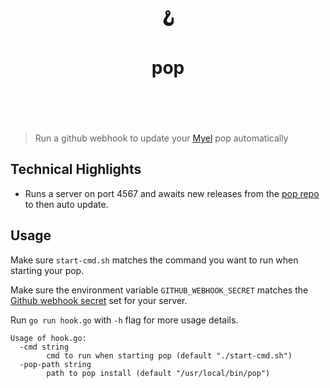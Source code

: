 <h1 align="center">
	<br>
	  	🪝
	<br>
	<br>
	pop
	<br>
	<br>
	<br>
</h1>

> Run a github webhook to update your [Myel](https://www.myel.network/) pop automatically


## Technical Highlights

- Runs a server on port 4567 and awaits new releases from the [pop repo](https://github.com/myelnet/pop) to then auto update.


## Usage

Make sure `start-cmd.sh` matches the command you want to run when starting your pop.

Make sure the environment variable `GITHUB_WEBHOOK_SECRET` matches the [Github webhook secret](https://docs.github.com/en/developers/webhooks-and-events/webhooks/securing-your-webhooks) set for your server.

Run `go run hook.go` with `-h` flag for more usage details.

```
Usage of hook.go:
  -cmd string
        cmd to run when starting pop (default "./start-cmd.sh")
  -pop-path string
        path to pop install (default "/usr/local/bin/pop")
```
